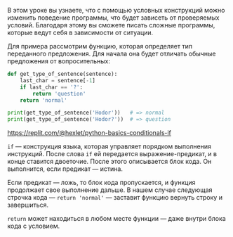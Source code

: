 
В этом уроке вы узнаете, что с помощью условных конструкций можно изменить поведение программы, что будет зависеть от проверяемых условий. Благодаря этому вы сможете писать сложные программы, которые ведут себя в зависимости от ситуации.

Для примера рассмотрим функцию, которая определяет тип переданного предложения. Для начала она будет отличать обычные предложения от вопросительных:

```python
def get_type_of_sentence(sentence):
    last_char = sentence[-1]
    if last_char == '?':
        return 'question'
    return 'normal'

print(get_type_of_sentence('Hodor'))   # => normal
print(get_type_of_sentence('Hodor?'))  # => question
```

https://replit.com/@hexlet/python-basics-conditionals-if

`if` — конструкция языка, которая управляет порядком выполнения инструкций. После слова `if` ей передается выражение-предикат, и в конце ставится двоеточие. После этого описывается блок кода. Он выполнится, если предикат — истина.

Если предикат — ложь, то блок кода пропускается, и функция продолжает свое выполнение дальше. В нашем случае следующая строчка кода — `return 'normal'` — заставит функцию вернуть строку и завершиться.

`return` может находиться в любом месте функции — даже внутри блока кода с условием.
